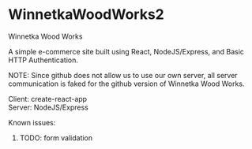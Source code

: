 # WinnetkaWoodWorks2
Winnetka Wood Works

A simple e-commerce site built using React, NodeJS/Express, and Basic HTTP Authentication. 

NOTE: Since github does not allow us to use our own server, all server communication is faked for the github version of Winnetka Wood Works.

Client: create-react-app  
Server: NodeJS/Express

Known issues:
1. TODO: form validation

